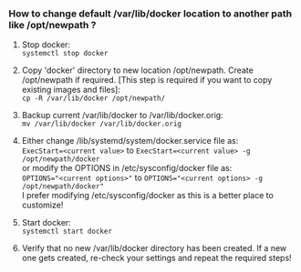 ### How to change default /var/lib/docker location to another path like /opt/newpath ?

1) Stop docker:  
```systemctl stop docker```

2) Copy 'docker' directory to new location /opt/newpath. Create /opt/newpath if required. [This step is required if you want to copy existing images and files]:   
```cp -R /var/lib/docker /opt/newpath/```

3) Backup current /var/lib/docker to /var/lib/docker.orig:    
```mv /var/lib/docker /var/lib/docker.orig```

4) Either change /lib/systemd/system/docker.service file as:   
```ExecStart=<current value>``` to ```ExecStart=<current value> -g /opt/newpath/docker```   
or modify the OPTIONS in /etc/sysconfig/docker file as:   
```OPTIONS="<current options>"``` to ```OPTIONS="<current options> -g /opt/newpath/docker"```    
I prefer modifying /etc/sysconfig/docker as this is a better place to customize!

5) Start docker:  
```systemctl start docker```

6) Verify that no new /var/lib/docker directory has been created. If a new one gets created, re-check your settings and repeat the required steps!
